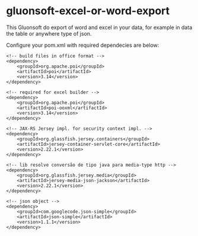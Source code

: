 # gluonsoft-excel-or-word-export

This Gluonsoft  do export of word and excel in your data, for example in data the table or anywhere type of json.

Configure your pom.xml with required dependecies  are below: 

```
<!-- build files in office format -->
<dependency>
	<groupId>org.apache.poi</groupId>
	<artifactId>poi</artifactId>
	<version>3.14</version>
</dependency>

<!-- required for excel builder -->
<dependency>
    <groupId>org.apache.poi</groupId>
    <artifactId>poi-ooxml</artifactId>
    <version>3.14</version>
</dependency>

<!-- JAX-RS Jersey impl. for security context impl. -->
<dependency>
	<groupId>org.glassfish.jersey.containers</groupId>
	<artifactId>jersey-container-servlet-core</artifactId>
	<version>2.22.1</version>
</dependency>
		
<!-- lib resolve conversão de tipo java para media-type http -->
<dependency>
    <groupId>org.glassfish.jersey.media</groupId>
    <artifactId>jersey-media-json-jackson</artifactId>
    <version>2.22.1</version>
</dependency>
	
<!-- json object -->
<dependency>
    <groupId>com.googlecode.json-simple</groupId>
    <artifactId>json-simple</artifactId>
    <version>1.1.1</version>
</dependency>
```

